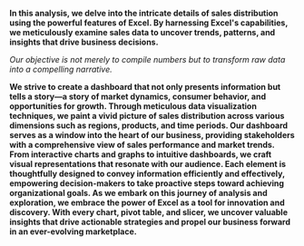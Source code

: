 **In this analysis, we delve into the intricate details of sales distribution using the powerful features of Excel. By harnessing Excel's capabilities, we meticulously examine sales data to uncover trends, patterns, and insights that drive business decisions.**

*Our objective is not merely to compile numbers but to transform raw data into a compelling narrative.*

**We strive to create a dashboard that not only presents information but tells a story—a story of market dynamics, consumer behavior, and opportunities for growth. Through meticulous data visualization techniques, we paint a vivid picture of sales distribution across various dimensions such as regions, products, and time periods. Our dashboard serves as a window into the heart of our business, providing stakeholders with a comprehensive view of sales performance and market trends. From interactive charts and graphs to intuitive dashboards, we craft visual representations that resonate with our audience. Each element is thoughtfully designed to convey information efficiently and effectively, empowering decision-makers to take proactive steps toward achieving organizational goals. As we embark on this journey of analysis and exploration, we embrace the power of Excel as a tool for innovation and discovery. With every chart, pivot table, and slicer, we uncover valuable insights that drive actionable strategies and propel our business forward in an ever-evolving marketplace.**
